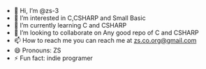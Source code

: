 - 👋 Hi, I’m @zs-3
- 👀 I’m interested in C,CSHARP and Small Basic 
- 🌱 I’m currently learning C and CSHARP 
- 💞️ I’m looking to collaborate on Any good repo of C and CSHARP 
- 📫 How to reach me you can reach me at zs.co.org@gmail.com
- 😄 Pronouns: ZS
- ⚡ Fun fact: indie programer 

<!---
zs-3/zs-3 is a ✨ special ✨ repository because its `README.md` (this file) appears on your GitHub profile.
You can click the Preview link to take a look at your changes.
--->
